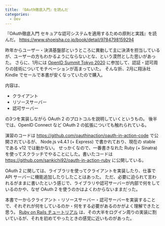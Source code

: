 ```yaml
---
title: 『OAuth徹底入門』を読んだ
categories:
  - Dev
---
```


『OAuth徹底入門 セキュアな認可システムを適用するための原則と実践』を読んだ。
https://www.shoeisha.co.jp/book/detail/9784798159294

昨年からユーザー・決済基盤部というところに異動して主に決済を担当しているが、ユーザーの方もわかるようにならないとな、という漠然とした思いがあった。
さらに、1月には [OpenID Summit Tokyo 2020](https://www.openid.or.jp/summit/2020/) に参加して、認証・認可周りの技術についてモチベーションが高まっていた。
そんな折、2月に翔泳社 Kindle でセールで本書が安くなっていたので購入。

内容は、

- クライアント
- リソースサーバー
- 認可サーバー

の3つを実装しながら OAuth 2 のプロトコルを説明していくというもの。
後半では、OpenID Connect など OAuth 2 の拡張についても触れられている。

演習のコードは https://github.com/oauthinaction/oauth-in-action-code で公開されているが、 Node.js v4.4.1 (+ Express) で書かれており、現在の stable である v12 では動かない。
せっかくなので、一番書きなれた Ruby (+ Sinatra) を使ってスクラッチでやることにした。書いたコードは https://github.com/sankichi92/oauth-in-action-ruby に公開している。

OAuth 2 に関しては、ライブラリを使ってクライアントを実装したり、仕事で API サーバーに機能追加したりしたことはあった。
ただ、必要に迫られて言われるがままに書いたという感じで、ライブラリや認可サーバーが内部で何をしているのかや、なぜ OAuth 2 を使うのかはよくわからないままだった。

本書で一からクライアント・リソースサーバー・認可サーバーを実装することで、それぞれが何をしているのか・何をする必要があるのかがよく理解できたと思う。
[Ruby on Rails チュートリアル](https://railstutorial.jp/) は、その大半をログイン周りの実装に割いているが、それを初めてやったときの感覚に近いものがあった。
